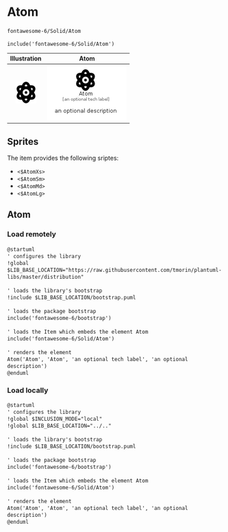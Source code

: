 # Atom


```text
fontawesome-6/Solid/Atom
```

```text
include('fontawesome-6/Solid/Atom')
```



| Illustration | Atom |
| :---: | :---: |
| ![illustration for Illustration](../../fontawesome-6/Solid/Atom.png) | ![illustration for Atom](../../fontawesome-6/Solid/Atom.Local.png) |



## Sprites
The item provides the following sriptes:

- `<$AtomXs>`
- `<$AtomSm>`
- `<$AtomMd>`
- `<$AtomLg>`





## Atom

### Load remotely
```plantuml
@startuml
' configures the library
!global $LIB_BASE_LOCATION="https://raw.githubusercontent.com/tmorin/plantuml-libs/master/distribution"

' loads the library's bootstrap
!include $LIB_BASE_LOCATION/bootstrap.puml

' loads the package bootstrap
include('fontawesome-6/bootstrap')

' loads the Item which embeds the element Atom
include('fontawesome-6/Solid/Atom')

' renders the element
Atom('Atom', 'Atom', 'an optional tech label', 'an optional description')
@enduml
```

### Load locally
```plantuml
@startuml
' configures the library
!global $INCLUSION_MODE="local"
!global $LIB_BASE_LOCATION="../.."

' loads the library's bootstrap
!include $LIB_BASE_LOCATION/bootstrap.puml

' loads the package bootstrap
include('fontawesome-6/bootstrap')

' loads the Item which embeds the element Atom
include('fontawesome-6/Solid/Atom')

' renders the element
Atom('Atom', 'Atom', 'an optional tech label', 'an optional description')
@enduml
```

